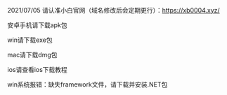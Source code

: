 2021/07/05 请认准小白官网（域名修改后会定期更行）：https://xb0004.xyz/

安卓手机请下载apk包

win请下载exe包

mac请下载dmg包

ios请查看ios下载教程

win系统报错：缺失framework文件，请下载并安装.NET包
